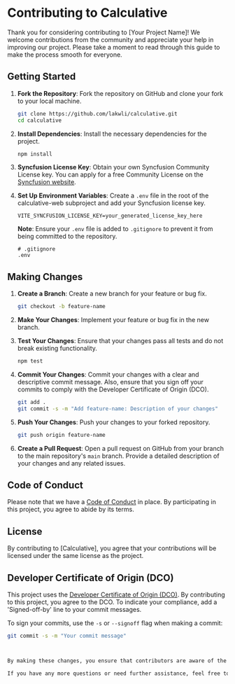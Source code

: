 # Contributing to Calculative

Thank you for considering contributing to [Your Project Name]! We welcome contributions from the community and appreciate your help in improving our project. Please take a moment to read through this guide to make the process smooth for everyone.

## Getting Started

1. **Fork the Repository**: Fork the repository on GitHub and clone your fork to your local machine.

    ```bash
    git clone https://github.com/lakwli/calculative.git
    cd calculative
    ```

2. **Install Dependencies**: Install the necessary dependencies for the project.

    ```bash
    npm install
    ```

3. **Syncfusion License Key**: Obtain your own Syncfusion Community License key. You can apply for a free Community License on the [Syncfusion website](https://www.syncfusion.com/products/communitylicense).

4. **Set Up Environment Variables**: Create a `.env` file in the root of the calculative-web subproject and add your Syncfusion license key.

    ```text
    VITE_SYNCFUSION_LICENSE_KEY=your_generated_license_key_here
    ```

    **Note**: Ensure your `.env` file is added to `.gitignore` to prevent it from being committed to the repository.

    ```text
    # .gitignore
    .env
    ```

## Making Changes

1. **Create a Branch**: Create a new branch for your feature or bug fix.

    ```bash
    git checkout -b feature-name
    ```

2. **Make Your Changes**: Implement your feature or bug fix in the new branch.

3. **Test Your Changes**: Ensure that your changes pass all tests and do not break existing functionality.

    ```bash
    npm test
    ```

4. **Commit Your Changes**: Commit your changes with a clear and descriptive commit message. Also, ensure that you sign off your commits to comply with the Developer Certificate of Origin (DCO).

    ```bash
    git add .
    git commit -s -m "Add feature-name: Description of your changes"
    ```

5. **Push Your Changes**: Push your changes to your forked repository.

    ```bash
    git push origin feature-name
    ```

6. **Create a Pull Request**: Open a pull request on GitHub from your branch to the main repository's `main` branch. Provide a detailed description of your changes and any related issues.

## Code of Conduct

Please note that we have a [Code of Conduct](CODE_OF_CONDUCT.md) in place. By participating in this project, you agree to abide by its terms.

## License

By contributing to [Calculative], you agree that your contributions will be licensed under the same license as the project.

## Developer Certificate of Origin (DCO)

This project uses the [Developer Certificate of Origin (DCO)](https://developercertificate.org/). By contributing to this project, you agree to the DCO. To indicate your compliance, add a 'Signed-off-by' line to your commit messages.

To sign your commits, use the `-s` or `--signoff` flag when making a commit:
```bash
git commit -s -m "Your commit message"



By making these changes, you ensure that contributors are aware of the DCO requirement and know how to sign their commits properly. This helps maintain legal compliance and transparency in your open source project.

If you have any more questions or need further assistance, feel free to ask! 🚀